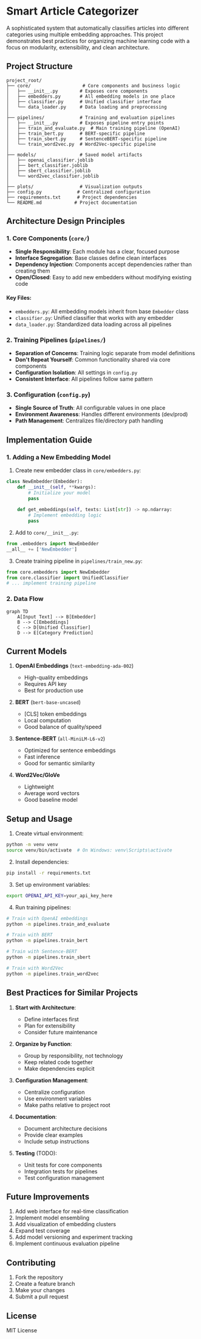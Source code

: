 # Smart Article Categorizer

A sophisticated system that automatically classifies articles into different categories using multiple embedding approaches. This project demonstrates best practices for organizing machine learning code with a focus on modularity, extensibility, and clean architecture.

## Project Structure

```
project_root/
├── core/                   # Core components and business logic
│   ├── __init__.py        # Exposes core components
│   ├── embedders.py       # All embedding models in one place
│   ├── classifier.py      # Unified classifier interface
│   └── data_loader.py     # Data loading and preprocessing
│
├── pipelines/             # Training and evaluation pipelines
│   ├── __init__.py        # Exposes pipeline entry points
│   ├── train_and_evaluate.py  # Main training pipeline (OpenAI)
│   ├── train_bert.py      # BERT-specific pipeline
│   ├── train_sbert.py     # SentenceBERT-specific pipeline
│   └── train_word2vec.py  # Word2Vec-specific pipeline
│
├── models/                # Saved model artifacts
│   ├── openai_classifier.joblib
│   ├── bert_classifier.joblib
│   ├── sbert_classifier.joblib
│   └── word2vec_classifier.joblib
│
├── plots/                 # Visualization outputs
├── config.py             # Centralized configuration
├── requirements.txt      # Project dependencies
└── README.md            # Project documentation
```

## Architecture Design Principles

### 1. Core Components (`core/`)
- **Single Responsibility**: Each module has a clear, focused purpose
- **Interface Segregation**: Base classes define clean interfaces
- **Dependency Injection**: Components accept dependencies rather than creating them
- **Open/Closed**: Easy to add new embedders without modifying existing code

#### Key Files:
- `embedders.py`: All embedding models inherit from base `Embedder` class
- `classifier.py`: Unified classifier that works with any embedder
- `data_loader.py`: Standardized data loading across all pipelines

### 2. Training Pipelines (`pipelines/`)
- **Separation of Concerns**: Training logic separate from model definitions
- **Don't Repeat Yourself**: Common functionality shared via core components
- **Configuration Isolation**: All settings in `config.py`
- **Consistent Interface**: All pipelines follow same pattern

### 3. Configuration (`config.py`)
- **Single Source of Truth**: All configurable values in one place
- **Environment Awareness**: Handles different environments (dev/prod)
- **Path Management**: Centralizes file/directory path handling

## Implementation Guide

### 1. Adding a New Embedding Model

1. Create new embedder class in `core/embedders.py`:
```python
class NewEmbedder(Embedder):
    def __init__(self, **kwargs):
        # Initialize your model
        pass
        
    def get_embeddings(self, texts: List[str]) -> np.ndarray:
        # Implement embedding logic
        pass
```

2. Add to `core/__init__.py`:
```python
from .embedders import NewEmbedder
__all__ += ['NewEmbedder']
```

3. Create training pipeline in `pipelines/train_new.py`:
```python
from core.embedders import NewEmbedder
from core.classifier import UnifiedClassifier
# ... implement training pipeline
```

### 2. Data Flow
```mermaid
graph TD
    A[Input Text] --> B[Embedder]
    B --> C[Embeddings]
    C --> D[Unified Classifier]
    D --> E[Category Prediction]
```

## Current Models

1. **OpenAI Embeddings** (`text-embedding-ada-002`)
   - High-quality embeddings
   - Requires API key
   - Best for production use

2. **BERT** (`bert-base-uncased`)
   - [CLS] token embeddings
   - Local computation
   - Good balance of quality/speed

3. **Sentence-BERT** (`all-MiniLM-L6-v2`)
   - Optimized for sentence embeddings
   - Fast inference
   - Good for semantic similarity

4. **Word2Vec/GloVe**
   - Lightweight
   - Average word vectors
   - Good baseline model

## Setup and Usage

1. Create virtual environment:
```bash
python -m venv venv
source venv/bin/activate  # On Windows: venv\Scripts\activate
```

2. Install dependencies:
```bash
pip install -r requirements.txt
```

3. Set up environment variables:
```bash
export OPENAI_API_KEY=your_api_key_here
```

4. Run training pipelines:
```bash
# Train with OpenAI embeddings
python -m pipelines.train_and_evaluate

# Train with BERT
python -m pipelines.train_bert

# Train with Sentence-BERT
python -m pipelines.train_sbert

# Train with Word2Vec
python -m pipelines.train_word2vec
```

## Best Practices for Similar Projects

1. **Start with Architecture**:
   - Define interfaces first
   - Plan for extensibility
   - Consider future maintenance

2. **Organize by Function**:
   - Group by responsibility, not technology
   - Keep related code together
   - Make dependencies explicit

3. **Configuration Management**:
   - Centralize configuration
   - Use environment variables
   - Make paths relative to project root

4. **Documentation**:
   - Document architecture decisions
   - Provide clear examples
   - Include setup instructions

5. **Testing** (TODO):
   - Unit tests for core components
   - Integration tests for pipelines
   - Test configuration management

## Future Improvements

1. Add web interface for real-time classification
2. Implement model ensembling
3. Add visualization of embedding clusters
4. Expand test coverage
5. Add model versioning and experiment tracking
6. Implement continuous evaluation pipeline

## Contributing

1. Fork the repository
2. Create a feature branch
3. Make your changes
4. Submit a pull request

## License

MIT License

